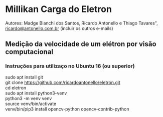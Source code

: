# Millikan Carga do Eletron 
Autores: Madge Bianchi dos Santos, Ricardo Antonello e Thiago Tavares",  
ricardo@antonello.com.br (incluir os outros e-mails)

## Medição da velocidade de um elétron por visão computacional  


### Instruções para utilizaço no Ubuntu 16 (ou superior)  
sudo apt install git  
git clone https://github.com/ricardoantonello/eletron.git  
cd eletron  
sudo apt install python3-venv  
python3 -m venv venv   
source venv/bin/activate  
venv/bin/pip3 install opencv-python opencv-contrib-python   



